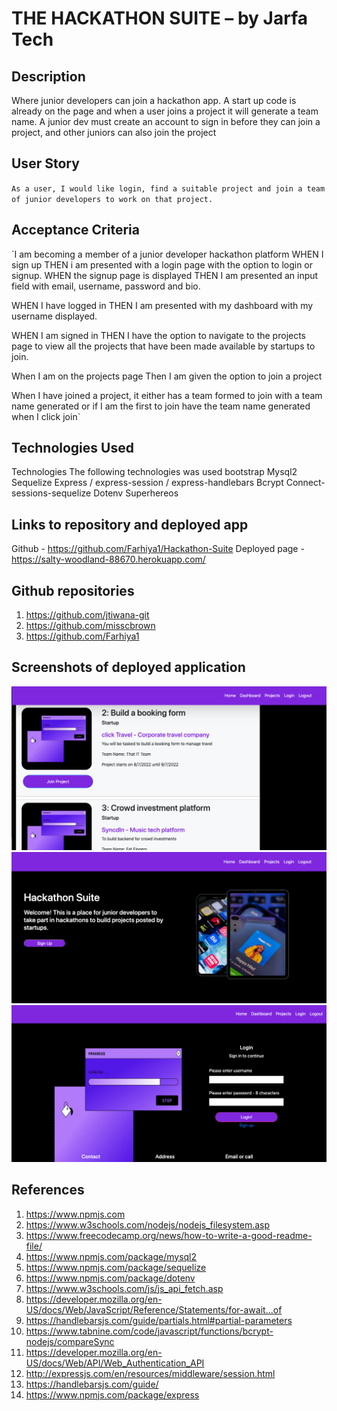 # THE HACKATHON SUITE – by Jarfa Tech

## Description

Where junior developers can join a hackathon app. A start up code is already on the page and when a user joins a project it will generate a team name. A junior dev must create an account to sign in before they can join a project, and other juniors can also join the project

## User Story

`As a user, I would like login, find a suitable project and join a team of junior developers to work on that project.`

## Acceptance Criteria

`I am becoming a member of a junior developer hackathon platform
WHEN I sign up
THEN i am presented with a login page with the option to login or signup.
WHEN the signup page is displayed
THEN I am presented an input field with email, username, password and bio.

WHEN I have logged in
THEN I am presented with my dashboard with my username displayed.

WHEN I am signed in
THEN I have the option to navigate to the projects page to view all the projects that have been made available by startups to join.

When I am on the projects page
Then I am given the option to join a project

When I have joined a project, it either has a team formed to join with a team name generated or if I am the first to join have the team name generated when I click join`

## Technologies Used

Technologies
The following technologies was used
bootstrap
Mysql2
Sequelize
Express / express-session / express-handlebars
Bcrypt
Connect-sessions-sequelize
Dotenv
Superhereos

## Links to repository and deployed app

Github - https://github.com/Farhiya1/Hackathon-Suite
Deployed page - https://salty-woodland-88670.herokuapp.com/

## Github repositories

1. https://github.com/jtiwana-git
2. https://github.com/misscbrown
3. https://github.com/Farhiya1

## Screenshots of deployed application

![Screenshot of completed application](./public/Image/Screenshot1.png)
![Screenshot of completed application](./public/Image/Screenshot2.png)
![Screenshot of completed application](./public/Image/Screenshot3.png)

## References

1. https://www.npmjs.com
2. https://www.w3schools.com/nodejs/nodejs_filesystem.asp
3. https://www.freecodecamp.org/news/how-to-write-a-good-readme-file/
4. https://www.npmjs.com/package/mysql2
5. https://www.npmjs.com/package/sequelize
6. https://www.npmjs.com/package/dotenv
7. https://www.w3schools.com/js/js_api_fetch.asp
8. https://developer.mozilla.org/en-US/docs/Web/JavaScript/Reference/Statements/for-await...of
9. https://handlebarsjs.com/guide/partials.html#partial-parameters
10. https://www.tabnine.com/code/javascript/functions/bcrypt-nodejs/compareSync
11. https://developer.mozilla.org/en-US/docs/Web/API/Web_Authentication_API
12. http://expressjs.com/en/resources/middleware/session.html
13. https://handlebarsjs.com/guide/
14. https://www.npmjs.com/package/express
